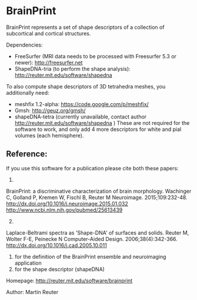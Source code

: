 BrainPrint
==========

BrainPrint represents a set of shape descriptors of a collection of subcortical and cortical structures.

Dependencies:
- FreeSurfer (MRI data needs to be processed with Freesurfer 5.3 or newer): http://freesurfer.net
- ShapeDNA-tria (to perform the shape analysis): http://reuter.mit.edu/software/shapedna

To also compute shape descriptors of 3D tetrahedra meshes, you additionally need:
- meshfix  1.2-alpha: https://code.google.com/p/meshfix/
- Gmsh: http://geuz.org/gmsh/
- shapeDNA-tetra (currently unavailable, contact author http://reuter.mit.edu/software/shapedna )
These are not required for the software to work, and only add 4 more descriptors for white and pial volumes (each hemisphere).


## Reference:

If you use this software for a publication please cite both these papers:

1.
BrainPrint: a discriminative characterization of brain morphology.
Wachinger C, Golland P, Kremen W, Fischl B, Reuter M
Neuroimage. 2015;109:232-48.
http://dx.doi.org/10.1016/j.neuroimage.2015.01.032
http://www.ncbi.nlm.nih.gov/pubmed/25613439

2.
Laplace-Beltrami spectra as 'Shape-DNA' of surfaces and solids.
Reuter M, Wolter F-E, Peinecke N
Computer-Aided Design. 2006;38(4):342-366.
http://dx.doi.org/10.1016/j.cad.2005.10.011

1. for the definition of the BrainPrint ensemble and neuroimaging application
2. for the shape descriptor (shapeDNA)

Homepage: http://reuter.mit.edu/software/brainprint

Author: Martin Reuter